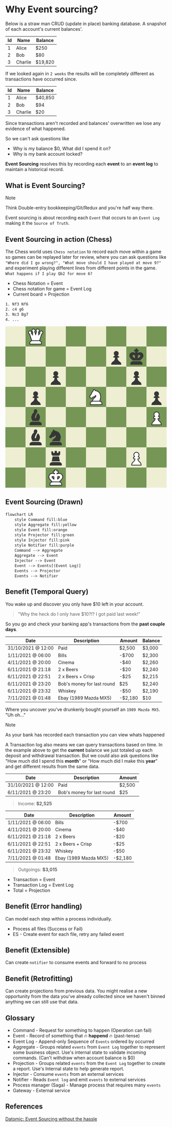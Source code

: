 # Why Event sourcing?

Below is a straw man CRUD (update in place) banking database.
A snapshot of each account's current balances'.

| Id  | Name    | Balance |
| --- | ------- | ------- |
| 1   | Alice   | $250    |
| 2   | Bob     | $80     |
| 3   | Charlie | $19,820 |

If we looked again in `2 weeks` the results will be completely different as
transactions have occurred since.

| Id  | Name    | Balance |
| --- | ------- | ------- |
| 1   | Alice   | $40,850 |
| 2   | Bob     | $94     |
| 3   | Charlie | $20     |

Since transactions aren't recorded and balances' overwritten
we lose any evidence of what happened.

So we can't ask questions like

* Why is my balance $0, What did I spend it on?
* Why is my bank account locked?

**Event Sourcing** resolves this by recording each **event**
to an **event log** to maintain a historical record.

## What is Event Sourcing?

> [!NOTE]
> Think Double-entry bookkeeping/Git/Redux and you're half way there.

Event sourcing is about recording each `Event` that occurs to an `Event Log`
making it the `Source of Truth`.

## Event Sourcing in action (Chess)

The Chess world uses `Chess notation` to record each move within a game
so games can be replayed later for review, where you can ask questions like
`"Where did I go wrong?", "What move should I have played at move 9?"` and
experiment playing different lines from different points in the game.
`What happens if I play Qb2 for move 6?`

* Chess Notation = Event
* Chess notation for game = Event Log
* Current board = Projection

```text
1. Nf3 Nf6 
2. c4 g6 
3. Nc3 Bg7 
4. ...
```

![Chess notation](./resources/chess.jpeg)

## Event Sourcing (Drawn)

```mermaid
flowchart LR
    style Command fill:blue
    style Aggregate fill:yellow
    style Event fill:orange
    style Projector fill:green
    style Injector fill:pink
    style Notifier fill:purple
    Command --> Aggregate
    Aggregate --> Event
    Injector --> Event
    Event --> Events[(Event Log)]
    Events --> Projector
    Events --> Notifier
```

## Benefit (Temporal Query)

You wake up and discover you only have $10 left in your account.

> "Why the heck do I only have $10?!? I got paid last week!"

So you go and check your banking app's transactions from the **past couple days**.

| Date               | Description                | Amount  | Balance |
| ------------------ | -------------------------- | ------- | ------- |
| 31/10/2021 @ 12:00 | Paid                       | $2,500  | $3,000  |
| 1/11/2021 @ 06:00  | Bills                      | -$700   | $2,300  |
| 4/11/2021 @ 20:00  | Cinema                     | -$40    | $2,260  |
| 6/11/2021 @ 21:18  | 2 x Beers                  | -$20    | $2,240  |
| 6/11/2021 @ 22:51  | 2 x Beers + Crisp          | -$25    | $2,215  |
| 6/11/2021 @ 23:20  | Bob's money for last round | $25     | $2,240  |
| 6/11/2021 @ 23:32  | Whiskey                    | -$50    | $2,190  |
| 7/11/2021 @ 01:48  | Ebay (1989 Mazda MX5)      | -$2,180 | $10     |

Where you uncover you've drunkenly bought yourself an `1989 Mazda MX5`. "Uh oh..."

> [!NOTE]
> As your bank has recorded each transaction you can view whats happened

A Transaction log also means we can query transactions based on time.
In the example above to get the **current** balance we just totaled up each deposit
and withdrawal transaction.
But we could also ask questions like "How much did I spend this **month**"
or "How much did I make this **year**" and get different results from
the same data.

| Date               | Description                | Amount |
| ------------------ | -------------------------- | ------ |
| 31/10/2021 @ 12:00 | Paid                       | $2,500 |
| 6/11/2021 @ 23:20  | Bob's money for last round | $25    |

> Income: **$2,525**

| Date              | Description           | Amount  |
| ----------------- | --------------------- | ------- |
| 1/11/2021 @ 06:00 | Bills                 | -$700   |
| 4/11/2021 @ 20:00 | Cinema                | -$40    |
| 6/11/2021 @ 21:18 | 2 x Beers             | -$20    |
| 6/11/2021 @ 22:51 | 2 x Beers + Crisp     | -$25    |
| 6/11/2021 @ 23:32 | Whiskey               | -$50    |
| 7/11/2021 @ 01:48 | Ebay (1989 Mazda MX5) | -$2,180 |

> Outgoings: **$3,015**

* Transaction = Event
* Transaction Log = Event Log
* Total = Projection

## Benefit (Error handling)

Can model each step within a process individually.

* Process all files (Success or Fail)
* ES - Create event for each file, retry any failed event

## Benefit (Extensible)

Can create `notifier` to consume events and forward to no process

## Benefit (Retrofitting)

Can create projections from previous data.
You might realise a new opportunity from the data you've already collected since
we haven't binned anything we can still use that data.

## Glossary

* Command - Request for something to happen (Operation can fail)
* Event - Record of something that :fire: **happend** :fire: (past-tense)
* Event Log - Append-only Sequence of `Events` ordered by occurred
* Aggregate - Groups related `events` from `Event Log` together to
represent some business object. Use's internal state to validate incoming commands.
(Can't withdraw when account balance is $0)
* Projection - Groups related `events` from the `Event Log` together to
create a report. Use's Internal state to help generate report.
* Injector - Consume `events` from an external services
* Notifier - Reads `Event log` and emit `events` to external services
* Process manager (Saga) - Manage process that requires many `events`
* Gateway - External service

## References

[Datomic: Event Sourcing without the hassle]([https://vvvvalvalval.github.io/posts/2018-11-12-datomic-event-sourcing-without-the-hassle.html#why_event_sourcing?])
